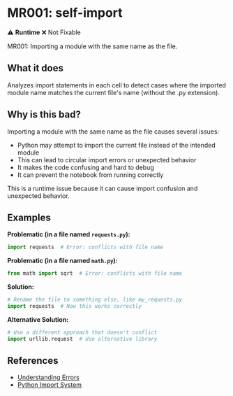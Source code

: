 # MR001: self-import

⚠️ **Runtime** ❌ Not Fixable

MR001: Importing a module with the same name as the file.

## What it does

Analyzes import statements in each cell to detect cases where the imported
module name matches the current file's name (without the .py extension).

## Why is this bad?

Importing a module with the same name as the file causes several issues:
- Python may attempt to import the current file instead of the intended module
- This can lead to circular import errors or unexpected behavior
- It makes the code confusing and hard to debug
- It can prevent the notebook from running correctly

This is a runtime issue because it can cause import confusion and unexpected behavior.

## Examples

**Problematic (in a file named `requests.py`):**
```python
import requests  # Error: conflicts with file name
```

**Problematic (in a file named `math.py`):**
```python
from math import sqrt  # Error: conflicts with file name
```

**Solution:**
```python
# Rename the file to something else, like my_requests.py
import requests  # Now this works correctly
```

**Alternative Solution:**
```python
# Use a different approach that doesn't conflict
import urllib.request  # Use alternative library
```

## References

- [Understanding Errors](https://docs.marimo.io/guides/understanding_errors/)
- [Python Import System](https://docs.python.org/3/reference/import.html)

